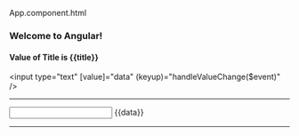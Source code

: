 App.component.html

<div>
  <h3>Welcome to Angular!</h3>
  <h4>Value of Title is {{title}}</h4>
  <!--<p>The Image is...</p>-->

  <!-- HTML Convention
  <div>
    <img src={{url}}/>
  </div>

  Angular Convention
  <div>
    <img [src]="url"/>
  </div> -->

  <input type="text" [value]="data" (keyup)="handleValueChange($event)" />
  <hr />
  <!--ngModel - Both binding data and added to the keyup-->
  <input type="text" [(ngModel)]="data" />
  {{data}}

  <hr />
  <app-vgrid 
    [stds]="students" 
    [ts]="now" 
    (addStudent)="doAddStudent($event)"
    (removeStudent)="doRemoveStudent($event)"
    ></app-vgrid>

</div>